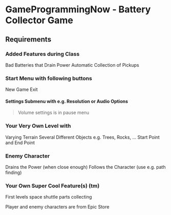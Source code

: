 # GameProgrammingNow - Battery Collector Game

## Requirements

### Added Features during Class
Bad Batteries that Drain Power 
Automatic Collection of Pickups

### Start Menu with following buttons
New Game
Exit

#### Settings Submenu with e.g. Resolution or Audio Options
> Volume settings is in pause menu

### Your Very Own Level with
Varying Terrain
Several Different Objects e.g. Trees, Rocks, ... 
Start Point and End Point

### Enemy Character
Drains the Power (when close enough)
Follows the Character (use e.g. path finding)

### Your Own Super Cool Feature(s) (tm)
First levels space shuttle parts collecting

Player and enemy characters are from Epic Store